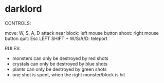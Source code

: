 darklord
========

CONTROLS:

move: W, S, A, D
attack near block: left mouse button
shoot: right mouse button
quit: Esc
LEFT SHIFT + W/S/A/D: teleport

RULES:
- monsters can only be destroyed by red shots
- crystals can only be destroyed by blue shots
- plants can only be destroyed by green shots
- one shot is spent, when the right monster/block is hit